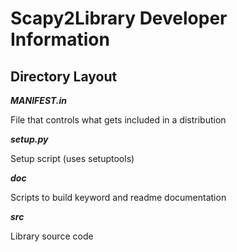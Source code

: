 # Scapy2Library Developer Information

## Directory Layout

**_MANIFEST.in_**

File that controls what gets included in a distribution

**_setup.py_**

Setup script (uses setuptools)

**_doc_**

Scripts to build keyword and readme documentation

**_src_**

Library source code
